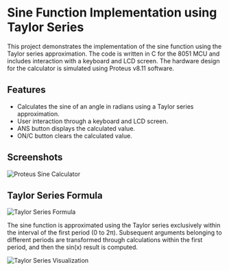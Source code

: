 # Sine Function Implementation using Taylor Series

This project demonstrates the implementation of the sine function using the Taylor series approximation. The code is written in C for the 8051 MCU and includes interaction with a keyboard and LCD screen. The hardware design for the calculator is simulated using Proteus v8.11 software.

## Features

- Calculates the sine of an angle in radians using a Taylor series approximation.
- User interaction through a keyboard and LCD screen.
- ANS button displays the calculated value.
- ON/C button clears the calculated value.

## Screenshots

![Proteus Sine Calculator](https://user-images.githubusercontent.com/76630405/231287421-5cc6ccb4-8e9f-42d9-b29d-3f012d09563f.png)

## Taylor Series Formula

![Taylor Series Formula](https://github.com/denisosmani/sine_taylor_series/assets/76630405/3bb30c6f-813b-406c-87a7-fcf903f36715.png)

The sine function is approximated using the Taylor series exclusively within the interval of the first period (0 to 2π). Subsequent arguments belonging to different periods are transformed through calculations within the first period, and then the sin(x) result is computed.

![Taylor Series Visualization](https://github.com/denisosmani/sine_taylor_series/assets/76630405/4cfb8f06-9013-4bbf-b05e-eef771288530.png)



